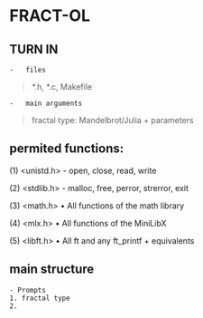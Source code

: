 
# FRACT-OL

## TURN IN
    
    -   files
> *.h, *.c, Makefile

    -   main arguments
> fractal type: Mandelbrot/Julia + parameters

## permited functions:

(1) <unistd.h>
    - open, close, read, write

(2) <stdlib.h>
    - malloc, free, perror, strerror, exit 

(3) <math.h>
    • All functions of the math library 

(4) <mlx.h>
    • All functions of the MiniLibX 

(5) <libft.h>
    • All ft and any ft_printf + equivalents

## main structure
    - Prompts
    1. fractal type
    2. 
